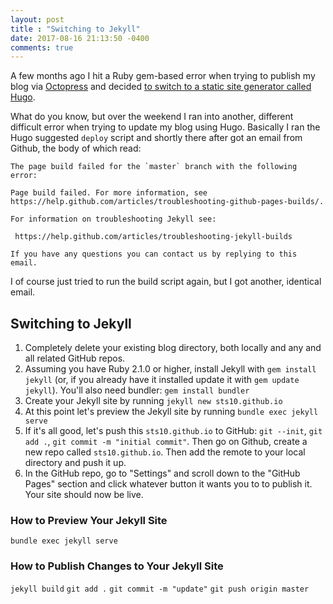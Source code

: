 ```yaml
---
layout: post
title : "Switching to Jekyll"
date: 2017-08-16 21:13:50 -0400
comments: true
---
```


A few months ago I hit a Ruby gem-based error when trying to publish my blog via [Octopress](https://github.com/octopress/octopress) and decided [to switch to a static site generator called Hugo](https://sts10.github.io/2017/03/30/moving-to-hugo.html).

What do you know, but over the weekend I ran into another, different difficult error when trying to update my blog using Hugo. Basically I ran the Hugo suggested `deploy` script and shortly there after got an email from Github, the body of which read:

```text
The page build failed for the `master` branch with the following error:

Page build failed. For more information, see https://help.github.com/articles/troubleshooting-github-pages-builds/.

For information on troubleshooting Jekyll see:

 https://help.github.com/articles/troubleshooting-jekyll-builds

If you have any questions you can contact us by replying to this email.
```
 
I of course just tried to run the build script again, but I got another, identical email. 

## Switching to Jekyll

1. Completely delete your existing blog directory, both locally and any and all related GitHub repos. 
2. Assuming you have Ruby 2.1.0 or higher, install Jekyll with `gem install jekyll` (or, if you already have it installed update it with `gem update jekyll`). You'll also need bundler: `gem install bundler`
3. Create your Jekyll site by running `jekyll new sts10.github.io`
4. At this point let's preview the Jekyll site by running `bundle exec jekyll serve`
5. If it's all good, let's push this `sts10.github.io` to GitHub: `git --init`, `git add .`, `git commit -m "initial commit"`. Then go on Github, create a new repo called `sts10.github.io`. Then add the remote to your local directory and push it up.
6. In the GitHub repo, go to "Settings" and scroll down to the "GitHub Pages" section and click whatever button it wants you to to publish it. Your site should now be live.

### How to Preview Your Jekyll Site

`bundle exec jekyll serve`

### How to Publish Changes to Your Jekyll Site

`jekyll build`
`git add .`
`git commit -m "update"`
`git push origin master`
